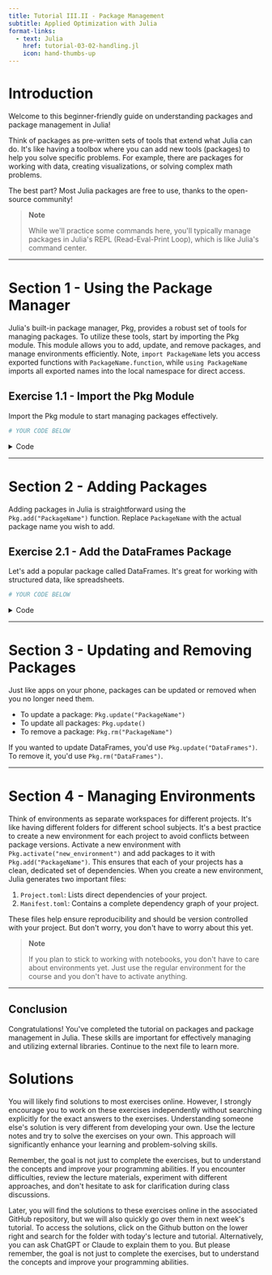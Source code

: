 ```yaml
---
title: Tutorial III.II - Package Management
subtitle: Applied Optimization with Julia
format-links:
  - text: Julia
    href: tutorial-03-02-handling.jl
    icon: hand-thumbs-up
---
```



# Introduction

Welcome to this beginner-friendly guide on understanding packages and package management in Julia!

Think of packages as pre-written sets of tools that extend what Julia can do. It's like having a toolbox where you can add new tools (packages) to help you solve specific problems. For example, there are packages for working with data, creating visualizations, or solving complex math problems.

The best part? Most Julia packages are free to use, thanks to the open-source community!

> **Note**
>
> While we'll practice some commands here, you'll typically manage packages in Julia's REPL (Read-Eval-Print Loop), which is like Julia's command center.

------------------------------------------------------------------------

# Section 1 - Using the Package Manager

Julia's built-in package manager, Pkg, provides a robust set of tools for managing packages. To utilize these tools, start by importing the Pkg module. This module allows you to add, update, and remove packages, and manage environments efficiently. Note, `import PackageName` lets you access exported functions with `PackageName.function`, while `using PackageName` imports all exported names into the local namespace for direct access.

## Exercise 1.1 - Import the Pkg Module

Import the Pkg module to start managing packages effectively.

``` julia
# YOUR CODE BELOW
```

<details class="code-fold">
<summary>Code</summary>

``` julia
# Test your answer
try
    Pkg.update()
    println("Pkg module imported successfully and packages were updated!")
catch e
    @error "The Pkg module was not imported yet! Have you used the correct syntax?"
end
```

</details>

------------------------------------------------------------------------

# Section 2 - Adding Packages

Adding packages in Julia is straightforward using the `Pkg.add("PackageName")` function. Replace `PackageName` with the actual package name you wish to add.

## Exercise 2.1 - Add the DataFrames Package

Let's add a popular package called DataFrames. It's great for working with structured data, like spreadsheets.

``` julia
# YOUR CODE BELOW
```

<details class="code-fold">
<summary>Code</summary>

``` julia
# Test your answer
try
    using DataFrames
    println("Package added successfully!")
catch e
    @error "Package was not added yet! Have you used the correct syntax?"
end
```

</details>

------------------------------------------------------------------------

# Section 3 - Updating and Removing Packages

Just like apps on your phone, packages can be updated or removed when you no longer need them.

-   To update a package: `Pkg.update("PackageName")`
-   To update all packages: `Pkg.update()`
-   To remove a package: `Pkg.rm("PackageName")`

If you wanted to update DataFrames, you'd use `Pkg.update("DataFrames")`.
To remove it, you'd use `Pkg.rm("DataFrames")`.

------------------------------------------------------------------------

# Section 4 - Managing Environments

Think of environments as separate workspaces for different projects. It's like having different folders for different school subjects. It's a best practice to create a new environment for each project to avoid conflicts between package versions. Activate a new environment with `Pkg.activate("new_environment")` and add packages to it with `Pkg.add("PackageName")`. This ensures that each of your projects has a clean, dedicated set of dependencies. When you create a new environment, Julia generates two important files:

1.  `Project.toml`: Lists direct dependencies of your project.
2.  `Manifest.toml`: Contains a complete dependency graph of your project.

These files help ensure reproducibility and should be version controlled with your project. But don't worry, you don't have to worry about this yet.

> **Note**
>
> If you plan to stick to working with notebooks, you don't have to care about environments yet. Just use the regular environment for the course and you don't have to activate anything.

------------------------------------------------------------------------

## Conclusion

Congratulations! You've completed the tutorial on packages and package management in Julia. These skills are important for effectively managing and utilizing external libraries. Continue to the next file to learn more.

# Solutions

You will likely find solutions to most exercises online. However, I strongly encourage you to work on these exercises independently without searching explicitly for the exact answers to the exercises. Understanding someone else's solution is very different from developing your own. Use the lecture notes and try to solve the exercises on your own. This approach will significantly enhance your learning and problem-solving skills.

Remember, the goal is not just to complete the exercises, but to understand the concepts and improve your programming abilities. If you encounter difficulties, review the lecture materials, experiment with different approaches, and don't hesitate to ask for clarification during class discussions.

Later, you will find the solutions to these exercises online in the associated GitHub repository, but we will also quickly go over them in next week's tutorial. To access the solutions, click on the Github button on the lower right and search for the folder with today's lecture and tutorial. Alternatively, you can ask ChatGPT or Claude to explain them to you. But please remember, the goal is not just to complete the exercises, but to understand the concepts and improve your programming abilities.
